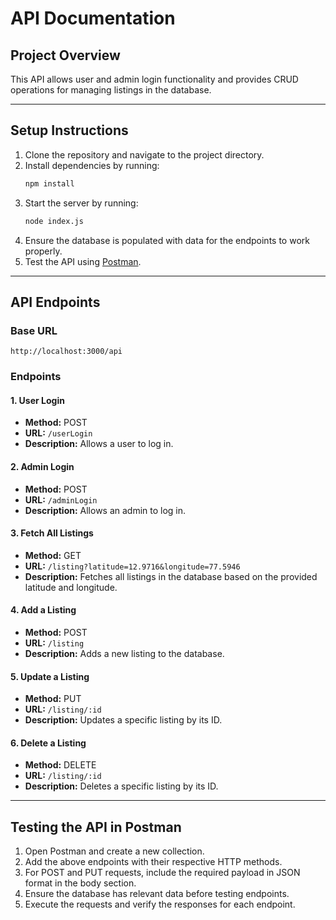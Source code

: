 # API Documentation

## Project Overview
This API allows user and admin login functionality and provides CRUD operations for managing listings in the database.

---

## Setup Instructions

1. Clone the repository and navigate to the project directory.
2. Install dependencies by running:
   ```bash
   npm install
   ```
3. Start the server by running:
   ```bash
   node index.js
   ```
4. Ensure the database is populated with data for the endpoints to work properly.
5. Test the API using [Postman](https://www.postman.com/).

---

## API Endpoints

### Base URL
```
http://localhost:3000/api
```

### Endpoints

#### 1. User Login
- **Method:** POST  
- **URL:** `/userLogin`  
- **Description:** Allows a user to log in.  

#### 2. Admin Login
- **Method:** POST  
- **URL:** `/adminLogin`  
- **Description:** Allows an admin to log in.  

#### 3. Fetch All Listings
- **Method:** GET  
- **URL:** `/listing?latitude=12.9716&longitude=77.5946`  
- **Description:** Fetches all listings in the database based on the provided latitude and longitude.  

#### 4. Add a Listing
- **Method:** POST  
- **URL:** `/listing`  
- **Description:** Adds a new listing to the database.  

#### 5. Update a Listing
- **Method:** PUT  
- **URL:** `/listing/:id`  
- **Description:** Updates a specific listing by its ID.  

#### 6. Delete a Listing
- **Method:** DELETE  
- **URL:** `/listing/:id`  
- **Description:** Deletes a specific listing by its ID.  

---

## Testing the API in Postman

1. Open Postman and create a new collection.
2. Add the above endpoints with their respective HTTP methods.
3. For POST and PUT requests, include the required payload in JSON format in the body section.
4. Ensure the database has relevant data before testing endpoints.
5. Execute the requests and verify the responses for each endpoint.


